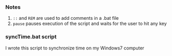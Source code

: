### Notes
1. <code>::</code> and <code>REM</code> are used to add comments in a .bat file  
2. <code>pause</code> pauses execution of the script and waits for the user to hit any key  

### syncTime.bat script
I wrote this script to synchronize time on my Windows7 computer
